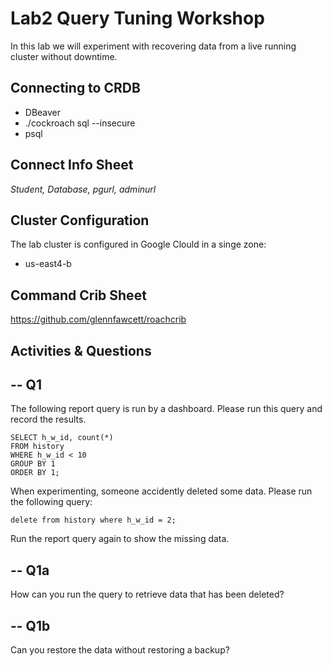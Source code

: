# Lab2 Query Tuning Workshop

In this lab we will experiment with recovering data from a live running cluster without downtime.


## Connecting to CRDB

* DBeaver
* ./cockroach sql --insecure
* psql 

## Connect Info Sheet

*Student, Database, pgurl, adminurl*


## Cluster Configuration
The lab cluster is configured in Google Clould in a singe zone:

* us-east4-b


## Command Crib Sheet

https://github.com/glennfawcett/roachcrib



## Activities & Questions

--  Q1
--
The following report query is run by a dashboard.  Please run this query and record the results.

```
SELECT h_w_id, count(*) 
FROM history 
WHERE h_w_id < 10 
GROUP BY 1 
ORDER BY 1;
```

When experimenting, someone accidently deleted some data.  Please run the following query:
```
delete from history where h_w_id = 2;
```

Run the report query again to show the missing data.

-- Q1a
--
How can you run the query to retrieve data that has been deleted?


-- Q1b
--
Can you restore the data without restoring a backup?

